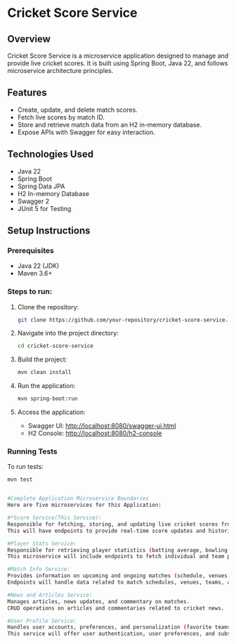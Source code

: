 # Cricket Score Service

## Overview
Cricket Score Service is a microservice application designed to manage and provide live cricket scores. It is built using Spring Boot, Java 22, and follows microservice architecture principles.

## Features
- Create, update, and delete match scores.
- Fetch live scores by match ID.
- Store and retrieve match data from an H2 in-memory database.
- Expose APIs with Swagger for easy interaction.

## Technologies Used
- Java 22
- Spring Boot
- Spring Data JPA
- H2 In-memory Database
- Swagger 2
- JUnit 5 for Testing

## Setup Instructions

### Prerequisites
- Java 22 (JDK)
- Maven 3.6+

### Steps to run:
1. Clone the repository:
    ```bash
    git clone https://github.com/your-repository/cricket-score-service.git
    ```
2. Navigate into the project directory:
    ```bash
    cd cricket-score-service
    ```
3. Build the project:
    ```bash
    mvn clean install
    ```
4. Run the application:
    ```bash
    mvn spring-boot:run
    ```

5. Access the application:
   - Swagger UI: [http://localhost:8080/swagger-ui.html](http://localhost:8080/swagger-ui.html)
   - H2 Console: [http://localhost:8080/h2-console](http://localhost:8080/h2-console)

### Running Tests
To run tests:
```bash
mvn test


#Complete Application Microservice Boundaries
Here are five microservices for this Application:

#*Score Service(This Service):
Responsible for fetching, storing, and updating live cricket scores from various matches.
This will have endpoints to provide real-time score updates and historical score data.

#Player Stats Service:
Responsible for retrieving player statistics (batting average, bowling figures, etc.).
This microservice will include endpoints to fetch individual and team player data.

#Match Info Service:
Provides information on upcoming and ongoing matches (schedule, venues, teams, etc.).
Endpoints will handle data related to match schedules, venues, teams, and their lineups.

#News and Articles Service:
Manages articles, news updates, and commentary on matches.
CRUD operations on articles and commentaries related to cricket news.

#User Profile Service:
Handles user accounts, preferences, and personalization (favorite teams, match alerts).
This service will offer user authentication, user preferences, and subscriptions